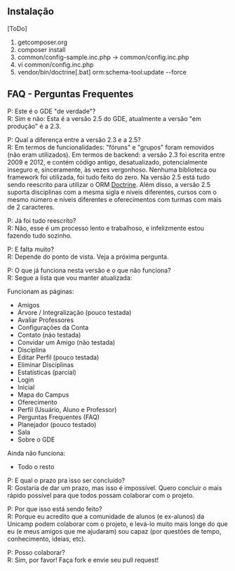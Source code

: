 ## Instalação ##

[ToDo]

 1. getcomposer.org
 2. composer install
 3. common/config-sample.inc.php -> common/config.inc.php
 4. vi common/config.inc.php
 5. vendor/bin/doctrine[.bat] orm:schema-tool:update --force

## FAQ - Perguntas Frequentes ##

P: Este é o GDE "de verdade"?  
R: Sim e não: Esta é a versão 2.5 do GDE, atualmente a versão "em produção" é a 2.3.  
  
P: Qual a diferença entre a versão 2.3 e a 2.5?  
R: Em termos de funcionalidades: "fóruns" e "grupos" foram removidos (não eram utilizados). Em termos de backend: a versão 2.3 foi escrita entre 2009 e 2012, e contém código antigo, desatualizado, potencialmente inseguro e, sinceramente, às vezes vergonhoso. Nenhuma biblioteca ou framework foi utilizada, foi tudo feito do zero. Na versão 2.5 está tudo sendo reescrito para utilizar o ORM [Doctrine](http://www.doctrine-project.org/ "Doctrine"). Além disso, a versão 2.5 suporta disciplinas com a mesma sigla e níveis diferentes, cursos com o mesmo número e níveis diferentes e oferecimentos com turmas com mais de 2 caracteres.  
  
P: Já foi tudo reescrito?  
R: Não, esse é um processo lento e trabalhoso, e infelizmente estou fazendo tudo sozinho.  
  
P: E falta muito?  
R: Depende do ponto de vista. Veja a próxima pergunta.  
  
P: O que já funciona nesta versão e o que não funciona?  
R: Segue a lista que vou manter atualizada:  

Funcionam as páginas:

 - Amigos
 - Árvore / Integralização (pouco testada)
 - Avaliar Professores
 - Configurações da Conta
 - Contato (não testada)
 - Convidar um Amigo (não testada)
 - Disciplina
 - Editar Perfil (pouco testada)
 - Eliminar Disciplinas
 - Estatísticas (parcial)
 - Login
 - Inicial
 - Mapa do Campus
 - Oferecimento
 - Perfil (Usuário, Aluno e Professor)
 - Perguntas Frequentes (FAQ)
 - Planejador (pouco testado)
 - Sala
 - Sobre o GDE

Ainda não funciona:

 - Todo o resto

  
P: E qual o prazo pra isso ser concluído?  
R: Gostaria de dar um prazo, mas isso é impossível. Quero concluir o mais rápido possível para que todos possam colaborar com o projeto.  

P: Por que isso está sendo feito?  
R: Porque eu acredito que a comunidade de alunos (e ex-alunos) da Unicamp podem colaborar com o projeto, e levá-lo muito mais longe do que eu (e meus amigos que me ajudaram) sou capaz (por questões de tempo, conhecimento, ideias, etc).  
  
P: Posso colaborar?  
R: Sim, por favor! Faça fork e envie seu pull request!  
